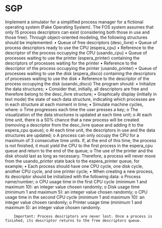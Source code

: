 # SGP
 Implement a simulator for a simplified process manager for a fictional operating system (Fake Operating System). The FOS system assumes that only 15 process descriptors can exist (considering both those in use and those free). Through object-oriented modeling, the following structures should be implemented:
    • Queue of free descriptors (desc_livre)
    • Queue of process descriptors ready to use the CPU (espera_cpu)
    • Reference to the descriptor of the process occupying the CPU (usando_cpu)
    • Queue of processes waiting to use the printer (espera_printer) containing the descriptors of processes waiting for the printer
    • Reference to the descriptor of the process occupying the printer (usando_printer)
    • Queue of processes waiting to use the disk (espera_disco) containing the descriptors of processes waiting to use the disk
    • Reference to the descriptor of the process occupying the disk (usando_disco) The program should:
        • Initialize the data structures; • Consider that, initially, all descriptors are free and therefore belong to the desc_livre structure;
        • Graphically display (initially in text mode) the state of each data structure, indicating which processes are in each structure at each moment in time;
        • Simulate machine cycles, where:
            o Time progresses each time the user presses a key;
            o The visualization of the data structures is updated at each time unit;
            o At each time unit, there is a 50% chance that a new process will be created (removing a descriptor from the desc_livre queue and adding it to the espera_cpu queue);
            o At each time unit, the descriptors in use and the data structures are updated;
            o A process can only occupy the CPU for a maximum of 3 consecutive time units. If, at the end of this time, the process is not finished, it must yield the CPU to the first process in the espera_cpu queue and return to the end of the queue;
            o The use of the printer and the disk should last as long as necessary. Therefore, a process will never move from the usando_printer state back to the espera_printer queue, for example;
    • Each process should have one CPU cycle, one disk cycle, another CPU cycle, and one printer cycle;
    • When creating a new process, its descriptor should be initialized with the following data:
        o Process name/number; o CPU usage time in the first CPU cycle (minimum 1 and maximum 10): an integer value chosen randomly;
        o Disk usage time (minimum 1 and maximum 5): an integer value chosen randomly;
        o CPU usage time in the second CPU cycle (minimum 1 and maximum 10): an integer value chosen randomly;
        o Printer usage time (minimum 1 and maximum 5): an integer value chosen randomly.
        
        Important: Process descriptors are never lost. Once a process is finished, its descriptor returns to the free descriptors queue.
